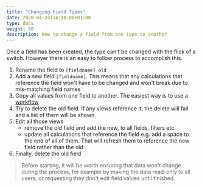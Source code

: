 ```yaml
---
title: "Changing Field Types"
date: 2020-04-24T16:40:00+01:00
type: docs
weight: 80
description: How to change a field from one type to another
---
```

Once a field has been created, the type can't be changed with the flick of a switch. However there is an easy to follow process to accomplish this.

1) Rename the field to `[fieldname] old`
2) Add a new field `[fieldname]`. This means that any calculations that reference the field won't have to be changed and won't break due to mis-matching field names
3) Copy all values from one field to another. The easiest way is to use a [workflow](https://todo.com)
4) Try to delete the old field. If any views reference it, the delete will fail and a list of them will be shown
5) Edit all those views
    - remove the old field and add the new, to all fields, filters etc.
    - update all calculations that reference the field e.g. add a space to the end of all of them. That will refresh them to reference the new field rather than the old
6) Finally, delete the old field

> Before starting, it will be worth ensuring that data won't change during the process, for example by making the data read-only to all users, or requesting they don't edit field values until finished.
